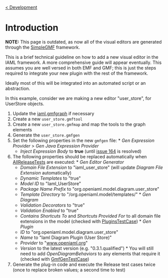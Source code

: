[< Development](Development.md)

# Introduction #

**NOTE:** This page is outdated, as now all of the visual editors are generated through the [SimpleGMF](SimpleGMF.md) framework.

This is a brief technical guideline on how to add a new visual editor in the IAML framework. A more comprehensive guide will appear eventually. This assumes you are well versed in both EMF and GMF; this is just the steps required to integrate your new plugin with the rest of the framework.

Ideally most of this will be integrated into an automated script or an abstraction.

In this example, consider we are making a new editor "user\_store", for UserStore objects.

  1. Update the [iaml.gmfgraph](http://code.google.com/p/iaml/source/browse/trunk/org.openiaml.model/model/iaml.gmfgraph) if necessary
  1. Create a new `user_store.gmftool`
  1. Create a new `user_store.gmfmap` and map the tools to the graph elements
  1. Generate the `user_store.gmfgen`
  1. Set the following properties in the new `gmfgen` file:
    * _Gen Expression Provider_ > _Gen Java Expression Provider_
      * _Inject Expression Body_ to **true** (until [issue 164](https://code.google.com/p/iaml/issues/detail?id=164) is resolved)
  1. The following properties should be replaced automatically when [AllReleaseTests](http://code.google.com/p/iaml/source/browse/trunk/org.openiaml.model.tests/src/org/openiaml/model/tests/release/AllReleaseTests.java?r=2315) are executed:
    * _Gen Editor Generator_
      * _Domain File Extension_ to "iaml\_user\_store" (will update _Diagram File Extension_ automatically)
      * _Dynamic Templates_ to "true"
      * _Model ID_ to "Iaml\_UserStore"
      * _Package Name Prefix_ to "org.openiaml.model.diagram.user\_store"
      * _Template Directory_ to "/org.openiaml.model/templates/"
    * _Gen Diagram_
      * _Validation Decorators_ to "true"
      * _Validation Enabled_ to "true"
      * _Contains Shortcuts To_ and _Shortcuts Provided For_ to all domain file extensions in the model (checked with [PluginsTestCase](http://code.google.com/p/iaml/source/browse/trunk/org.openiaml.model.tests/src/org/openiaml/model/tests/release/PluginsTestCase.java?r=1006&spec=svn1006#181))
    * _Gen Plugin_
      * _ID_ to "org.openiaml.model.diagram.user\_store"
      * _Name_ to "Iaml Diagram Plugin (User Store)"
      * _Provider_ to "www.openiaml.org"
      * _Version_ to the latest version (e.g. "0.3.1.qualified")
    * You will still need to add _OpenDiagramBehaviors_ to any elements that require it (checked with [GmfGenTestCase](http://code.google.com/p/iaml/source/browse/trunk/org.openiaml.model.tests/src/org/openiaml/model/tests/release/GmfGenTestCase.java?r=1006#329))
  1. Generate the plug-in code and execute the Release test cases twice (once to replace broken values; a second time to test)